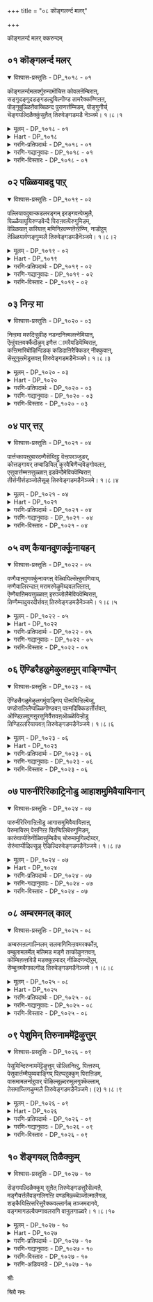 +++
title = "०८ कॊङ्गलर्न्द मलर्"

+++

कॊङ्गलर्न्द मलर् क्करुन्दम्

## ०१ कॊङ्गलर्न्द मलर्

<details open><summary>विश्वास-प्रस्तुतिः - DP_१०१८ - ०१</summary>

कॊङ्गलर्न्दमलर्क्गुरुन्दमॊचित्त कोवलऩॆम्बिराऩ्,  
सङ्गुदङ्गुदडङ्गडल्दुयिल्गॊण्ड तामरैक्कण्णिऩऩ्,  
पॊङ्गुबुळ्ळिऩैवाय्बिळन्द पुराणर्त्तम्मिडम्, पॊङ्गुनीर्च्  
चॆङ्गयल्दिळैक्कुंसुऩैत् तिरुवेङ्गडमडै नॆञ्जमे। १।८।१
</details>

<details><summary>मूलम् - DP_१०१८ - ०१</summary>

कॊङ्गलर्न्दमलर्क्गुरुन्दमॊचित्त कोवलऩॆम्बिराऩ्,  
सङ्गुदङ्गुदडङ्गडल्दुयिल्गॊण्ड तामरैक्कण्णिऩऩ्,  
पॊङ्गुबुळ्ळिऩैवाय्बिळन्द पुराणर्त्तम्मिडम्, पॊङ्गुनीर्च्  
चॆङ्गयल्दिळैक्कुंसुऩैत् तिरुवेङ्गडमडै नॆञ्जमे। १।८।१
</details>

<details><summary>Hart - DP_१०१८</summary>

Our ancient, lotus-eyed god  
who rests on the wide conch-filled ocean,  
who broke the Kurundam trees  
blooming with flowers and dripping with honey  
and who as a cowherd split open the beak of the Asuran  
that came as a bird  
stays in Thiruvenkaṭam  
where beautiful fish frolic in the springs filled with abundant water:  
O heart, let us go there and worship him:
</details>

<details><summary>गरणि-प्रतिपदार्थः - DP_१०१८ - ०१</summary>

कॊङ्गु=परिमळवन्नु, अलर्न्द=\(चॆल्लि\)अरळीद, मलर्=हूगळुळ्ळ, कुरुन्दम्=कुरुन्द मरवन्नु, ऒशित्त=मुरिद, नाश माडिद, कोवलन्=गोपालनादवनु, ऎम्बिरान्=नम्म स्वामियु, शङ्गु=शङ्खगळु, तङ्गु=विशालवाद, कडल्=कडलल्लि, तुयिल् कॊण्ड=निद्रिसिद, तामरै कण्णिनन्=तावरॆहूविनन्तॆ\(ऎसळिनन्तॆ\) विशालवाद कण्णुगळुळ्ळवनु\(पुण्डरीकाक्षनु\), पॊ~घ्गु=कोपगॊण्डु बन्द, पुळ्ळिनै=पक्षियम् वाय्=बायन्नु, पिळन्द=सीळिद, पुराणर् तम्=पुराण पुरुषन, इडम्=क्षेत्रवॆम्बुदु, पॊङ्गुनीर्=\(उक्कि हरियुव\)जलगळुळ्ळ, शॆम्=सुन्दरवाद, कयल्=मीनुगळु, तिळैक्कूम्=वासिसुव, शुनै=सरोवरगळुळ्ळ, तिरुवेङ्गडम्=पवित्रवाद वॆङ्कटाचलवन्नु, अडै=सेरु, नॆञ्जमे=मनस्से.
</details>

<details><summary>गरणि-गद्यानुवादः - DP_१०१८ - ०१</summary>

अरळि परिमळवन्नु बीरुव हूगळुळ्ळ कुरन्द मरवन्नु मुरिदु नाशपडिसिद गोपालनाद नम्म स्वामियु, शङ्खगळु तङ्गिरुव विशालवाद कडलल्लि निद्रिसिद तावरॆ ऎसळिनन्तॆ विशालवाद कण्णुगळुळ्ळवनु, कोपगॊण्डु बन्द पक्षिय बायन्नु सीळिद पुराणपुरुषनु नॆलसिरुव क्षेत्रवॆम्बुदु उक्किहरियुव जलगळन्नुळ्ळ सुन्दरवाद \(कॆम्पु\) मीनुगळु वासिसुव सरोवरगळन्नुळ्ळ पवित्रवाद वॆङ्कटाचलवन्नु होगि सेरु मनस्से.\(१\)
</details>

<details><summary>गरणि-विस्तारः - DP_१०१८ - ०१</summary>

समय बन्दाग अद्भुतवाद, असाध्यवाद, नम्बुवुदक्कू आगदन्थ विस्मयकारकवाद साहसगळन्नु माडि, नोडुववरन्नु मूढरन्नागि माडि, तानु निर्लिप्तनागि एनू अरियदवनन्तॆ इरुववनु भगवन्त. महाप्रळयदल्लि इडिय ब्रह्माण्डवन्नु ऒन्दे कवळवागि नुङ्गि, ऎल्लवन्नू हॊट्टॆयल्लिट्टुकॊळ्ळुवुदु. शान्तवागि, अनन्तन मेलॆ पवडिसि योगनिद्रॆ माडुवुदु, इल्लवेआलदॆलॆय मेलॆ ऎळॆय मगुविन रूपतळॆदु निर्लिप्तनागि निद्रिसुवुदु.

नन्दगोकुलदल्लि गोवळर कुलदल्लि गोपालनागि अवतरिसि, इन्नू अम्बॆगालिक्कुव ऎळॆयवयस्सिनल्ले\(मगुवागिरुवागले\) अरळि परिमळवन्नु बीरुव हूगळिन्द तुम्बि ऎत्तरवागि दृढवागि बॆळॆद मत्तीमरगळन्नु निरायासवागि मुरिदु कॆडवि, एनू अरियदवनन्तॆ तोरिकॊळ्ळुवुदु.

गोवळ बालर जॊतॆयल्लि करुगळ हिन्दॆ काडिगॆ होगुव वयस्सिनल्लि ऒन्दु सल, कंसनिन्द प्रेरितनागि बालकृष्णनन्नु कॊल्ललु बकासुरनु बकपक्षिय रूपतळॆदु काणिसिकॊण्डनु. बकासुरनु अवनन्नु नुङ्गलु बायि तॆरॆदुकॊण्डु नुग्गि बरुवुदन्नु कण्ड कृष्णनु अवन उद्दनाद कॊक्कन्नु हिडिदु, अगलिसि, सीळि, अवनन्नु कॊन्दद्दु.

ई बगॆय हेरळवाद निदर्शनगळन्नु भगवन्तन लीलॆयागि तिळियबहुदु. स्वामियु अनादिपुरुष. यावागलू इरतक्कवनु. ऎल्लक्कू ऒदॆयनु. ऎल्ल आगुहोगुगळिगू कर्तनु. आद्दरिन्दले भगवन्तनन्नु पुराणपुरुष ऎन्नुत्तारॆ.

भगवन्तन सॊबगन्नु वर्णिसिहेळुवुदक्कॆ साध्यविल्ल. अवन कण्णुगळु कमलद दळदन्तॆ माटवागि, विशालवागि, सुन्दरवादवु. अवुगळ आकर्षणॆयन्तु साटियिल्लद्दु. अदक्कॆ स्वामियन्नु “पुण्डरीकाक्ष”ऎन्नुत्तारॆ.

भगवन्तनु नॆलसिरुव क्षेत्रवू अष्टे सुन्दर, अष्टे पवित्र. ऎन्दॆन्दिगू बत्तिहोगदॆ इरुव निरन्तरवाद ऊटॆगळुळ्ळ सरोवरगळु आ क्षेत्रदल्लि हेरळवागिवॆ. आ सरोवरगळल्लि अन्दवाद कॆम्पुमीनुगळु निर्भयवागि ईजुत्ता, नॆगॆयुत्ता इरुत्तवॆ.

आऴ्वाररु हेळुत्तारॆ- मनस्से, भगवन्तन, आ पवित्रक्षेत्रवाद वॆङ्कटाचलवन्नु होगि सेरु.
</details>

## ०२ पळ्ळियावदु पाऱ्

<details open><summary>विश्वास-प्रस्तुतिः - DP_१०१९ - ०२</summary>

पल्लियावदुबाऱ्कडलरङ्गम् इरङ्गवऩ्पेय्मुलै,  
पिळ्ळैयायुयिरुण्डवॆन्दै पिराऩवऩ्पॆरुगुमिडम्,  
वॆळ्ळियाऩ् करियाऩ् मणिनिऱवण्णऩॆऩ्ऱॆण्णि, नाडॊऱुम्  
तॆळ्ळियार्वणङ्गुम्मलै तिरुवेङ्गडमडैनॆञ्जमे। १।८।२
</details>

<details><summary>मूलम् - DP_१०१९ - ०२</summary>

पल्लियावदुबाऱ्कडलरङ्गम् इरङ्गवऩ्पेय्मुलै,  
पिळ्ळैयायुयिरुण्डवॆन्दै पिराऩवऩ्पॆरुगुमिडम्,  
वॆळ्ळियाऩ् करियाऩ् मणिनिऱवण्णऩॆऩ्ऱॆण्णि, नाडॊऱुम्  
तॆळ्ळियार्वणङ्गुम्मलै तिरुवेङ्गडमडैनॆञ्जमे। १।८।२
</details>

<details><summary>Hart - DP_१०१९</summary>

Our lord who rests on the milky ocean in Srirangam,  
who drank the poisonous milk  
from the breasts of the devil Putanā,  
stays in Thiruvenkaṭam  
where his good devotees go and praise him every day saying,  
“He is white in the first eon:  
He is dark in the second eon:  
He is sapphire-colored in the third eon,”  
and worship him on that hill:  
O heart, let us go there and worship him:
</details>

<details><summary>गरणि-प्रतिपदार्थः - DP_१०१९ - ०२</summary>

पळ्ळि आवदु=पवडिसुवुदु \(पवडिसुव स्थळ ऎन्दरॆ\) पाल् कडल् अरङ्गम्=पाल्गडलु ऎम्ब देवालय, इरङ्ग-किरिचाडुवन्तॆ, अवन्=अवनु, पेय् मुलै=राक्षसिय मॊलॆयन्नु, पिळ्ळै आय्=मगुवागिये, उयिर् उण्ड=जीववन्नुण्ड, ऎन्दै=नन्न तन्दॆयाद, पिरान्=स्वामियाद, अवन्=अवनु, पॆरुहुम्=बॆळॆयुव, इडम्=क्षेत्रवॆम्बुदु, वॆळ्ळियान्=बिळियनु, करियन्-करियनु, मणीनिऱवण्णन्=नीलमणिय बण्णदवनु, ऎन्ऱु=ऎन्दु, ऎण्णि=भाविसि, नाळ् तॊऱुम्=सततवागि, तॆळ्ळियार्=तिळिदवरु, वणङ्गुम्=पूजिसुव, नमस्करिसुव, मलै=बॆट्टवाद, तिरुवेङ्गडम्=पवित्रवाद वॆङ्कटाचलवन्नु, अडै=सेरु, नॆञ्जमे=मनस्से.
</details>

<details><summary>गरणि-गद्यानुवादः - DP_१०१९ - ०२</summary>

अवनु पवडिसुवुदु “पाल्गडलु ऎम्ब देवालयदल्लि अवनु मगुवागिये राक्षसिय मॊलॆयन्नुण्डु\(अवळु\) किरिचाडुवन्तॆ अवळ जीववन्नुण्डवनु. नन्न तन्दॆयू स्वामियू आद अवनु बॆळॆयुव क्षेत्रवॆम्बुदु तिळिदवरु बिळियनु, करियनु, नीलमणिय कान्तियवनु” ऎन्दु सततवागि पूजिसि नमस्करिसुव बॆट्टवाद पवित्रवाद वॆङ्कटाचलवन्नु, होगि सेरु, मनस्से.\(२\)
</details>

<details><summary>गरणि-विस्तारः - DP_१०१९ - ०२</summary>

भगवन्तनु अवतरिसुवुदु ऒन्दु कडॆयन्तॆ, बॆळॆयुवुदु मत्तॊन्दु कडॆयन्तॆ, मत्तु पवडिसुवुदु इन्नॊन्दु कडॆयन्तॆ\! ऎन्थ विचित्र\!

भगवन्तनु श्रीकृष्णनागि अवतरिसिद्दु नन्दगोकुलदल्लि. अवनिन्नू हसुगूसागिद्दागले, अवनन्नु कॊल्लबेकॆन्दु विषद हालन्नु तुम्बिकॊण्डु बन्द पूतनि ऎम्ब राक्षसिय विषद मॊलॆयन्नु सविदुउण्ड. अदन्नु तानु अरगिसिकॊण्डद्दल्लदॆ, कुडिद हालिन जॊतॆयल्लि अवळ जीववन्ने हीरि बिट्ट\! ऎन्थ विस्मयकारि\! अवळु यारु, अल्लिगेकॆ बन्दिद्दळॆम्बुदु अवनिगॆ मात्रवे तिळिदित्तु\! ऎन्थ सर्वज्ञ\!

भगवन्तनु मलगुवुदु विशालवागि, अब्बरिसुव अलॆगळिन्द कूडिद पाल्गडलल्लि\! अदे अवन शयन मन्दिर\! ऎन्थ निर्लिप्त\!

भगवन्तनु भूमियमेलॆ तन्न कीर्तियन्नु प्रत्यक्षवागि बॆळगुत्तिरुवुदु तिरुवॆङ्कटाचलदल्लि. ज्ञानिगळु युगयुगगळिन्दलू अवनन्नु पूजिसुत्तिद्दारॆ. कृतयुगदल्लि हळदि मिश्रवाद बिळियबण्णदिन्द बॆळगिदनु. द्वापरयुगदल्लि अवन देहकान्ति इन्द्रनीलमणियदु. कलियुगदल्लि अवनु करियनु\! वॆङ्कटाचलद स्वामियल्लि ज्ञानिगळु बॆळगिनिन्द रात्रियवरॆगॆ, अनुदिनवू, ई नाल्कु बण्णगळन्नु नाल्कु यामगळल्लि नोडि नलियुत्तारॆ\!

आऴ्वाररु हेळुत्तारॆ- मनस्से, वॆङ्कटाचलक्कॆ होगु. स्वामियन्नु दर्शन माडिको. अवन महिमॆयन्नु कॊण्डाडु. सततवागि अवन सेवॆ माडु. अवन कृपॆगॆ पात्रनागु.
</details>

## ०३ निन्ऱ मा

<details open><summary>विश्वास-प्रस्तुतिः - DP_१०२० - ०३</summary>

निऩ्ऱमा मरुदिऱ्ऱुवीऴ नडन्दनिऩ्मलऩ्नेमियाऩ्,  
ऎऩ्ऱुंवाऩवर्क्कैदॊऴुम् इणैत्त ामरैयडियॆम्बिराऩ्,  
कऩ्ऱिमारिबॊऴिन्दिडक् कडिदाऩिरैक्किडर् नीक्कुवाऩ्,  
सॆऩ्ऱुगुऩ्ऱमॆडुत्तवऩ् तिरुवेङ्गडमडैनॆञ्जमे। १।८।३
</details>

<details><summary>मूलम् - DP_१०२० - ०३</summary>

निऩ्ऱमा मरुदिऱ्ऱुवीऴ नडन्दनिऩ्मलऩ्नेमियाऩ्,  
ऎऩ्ऱुंवाऩवर्क्कैदॊऴुम् इणैत्त ामरैयडियॆम्बिराऩ्,  
कऩ्ऱिमारिबॊऴिन्दिडक् कडिदाऩिरैक्किडर् नीक्कुवाऩ्,  
सॆऩ्ऱुगुऩ्ऱमॆडुत्तवऩ् तिरुवेङ्गडमडैनॆञ्जमे। १।८।३
</details>

<details><summary>Hart - DP_१०२०</summary>

Our faultless lord with a discus  
went between the marudam trees and broke them  
as the gods in the sky folded their hands  
and worshiped his lotus feet  
and carried Govardhana mountain as an umbrella,  
to stop the rain when Indra made a storm  
to afflict the cows and the cowherds:  
He stays in the Thiruvenkaṭam hills:  
O heart, let us go there and worship him:
</details>

<details><summary>गरणि-प्रतिपदार्थः - DP_१०२० - ०३</summary>

निन्ऱ=स्थिरवागि\(दृढवागि\) निन्तिरुव, मा=दॊड्ड, मरुदु=मत्तीमरगळन्नु, इट्रु=मुरिदु, वीऴ=बीळुवन्तॆ, नडन्द=नडॆदवनाद, निन् मलन्=निर्मलनू, नेमियान्=चक्रधारियू, ऎन्ऱुम्=यावागलू, वानवर्=देवतॆगळु, अमररु, कैतॊऴुम्=कै मुगियुवन्थ\(सेवॆ माडुवन्थ\), इणै तामरै अडि=ऎरडु पादकमलगळ, ऎम्बिरान्=नम्म स्वामियू

कन्ऱि=कोपगॊण्डु, मारि=मळॆयन्नु, पॊऴिन्दिड=सुरिसिदाग, कडिदु=ऒडनॆये, आ निरैक्कू=आकळ मन्दॆगळिगॆ, इडर्=ऎडरन्नु\(कष्ट सङ्कटगळन्नु\), नीक्कुवान्=नीगिसुवुदक्कागि, शॆन्ऱु=होगि, कुन्ऱुम्=बॆट्टवन्नु, ऎडुत्तवन्=ऎत्तिहिडिदवनू\(नॆलसिरुव\), तिरुवेङ्गडम्=पवित्रवाद वॆङ्कटाचलवन्नु, अडै=सेरु, नॆञ्जमे=मनस्से.
</details>

<details><summary>गरणि-गद्यानुवादः - DP_१०२० - ०३</summary>

दृढवागि निन्तिरुव दॊड्ड मत्तीमरगळु मुरिदु बीळुवन्तॆ नडॆद निर्मलनू, चक्रधारियू ऎल्ल कालदल्लू देवतॆगळू अमररू सेवॆ माडुवन्थ ऎरडु पादपद्मगळुळ्ळ नम्म स्वामियू, कोपगॊण्डु मळॆयन्नु सुरिसिदाग ऒदनॆये होगि आकळ मन्दॆगळिगॆ कष्टसङ्कटगळन्नु नीगिसुवुदक्कागि बॆट्टवन्नॆत्ति हिडिदवनू नॆलसिरुव तिरुवॆङ्कटाचलवन्नु होगि सेरु मनस्से.\(३\)
</details>

<details><summary>गरणि-विस्तारः - DP_१०२० - ०३</summary>

ई पाशुरदल्लि कृष्णावतारद ऎरडु विद्यमानगळन्नु नॆनपिगॆ तरलागुत्तिदॆ. मॊदलनॆयदु “यमळार्जुन भञ्जन”, तायॊ यशोदॆगॆ अम्बॆगालिक्कुव कृष्णन चेष्टॆगळन्नु तडॆयलागलिल्ल. ऒन्दु सल, अवनन्नु ऒन्दु ऒरळुकल्लिगॆ कट्टि हाकि, तन्न कॆलसक्कॆन्दु मनॆयॊळक्कॆ होदळु. कृष्णनु आ ऒरळन्नु ऎळॆदुकॊण्डु होगि, ऎत्तरवागि दृढवागि बॆळॆदु निन्तिद्द ऎरडु मत्तीमरगळ नडुवॆ तानु नुग्गिद. तन्न हिन्दॆ बरुत्तिद्द ऒरळन्नू तन्न कडॆगॆ ऎळॆदुकॊळ्ळुवुदक्कागि यत्निसिद. आ दॊड्ड मरगळु मुरिदु बिद्दवु. दॊड्ड सद्दायितु. गोकुलक्कॆ गोकुलवे बन्दुनोडितु. जन मातनाडिदरु-” मगुविगॆ अष्टु सामर्थ्यवुण्टे? आ मरगळु अवन मेलॆये बिद्दिद्दरॆ एनुगति? अवनन्नु नोडि- हेगॆ नगुनगुत्ता निर्लिप्तनागि आडिकॊळ्ळुत्तिद्दानॆ?”-हीगॆल्ला आडिकॊण्डरु.

कृष्णावतारद ऎरडनॆय प्रसङ्ग “गोवर्धनोद्धरण”. इन्द्रनिगॆ वर्षवर्षवू गोवळरु माडुत्तिद्द पूजॆयन्नु निल्लिसि, आ पूजॆयन्नु गोवर्धन गिरिगे सल्लिसबेकॆन्दु कृष्ण सलहॆ माडिद. अवन मातिनन्तॆयेगोवळरु गिरियन्नु पूजिसिदरु. इन्द्रनिगॆ कडुकोप बन्तु. इडिय गोकुलवन्ने नाशमाडिबिडुवुदागि भारिमळॆयन्नु इन्द्रनु सुरिसिदनु. आग, बालकृष्णनु गोवर्धन गिरियने ऎत्तिहिडिदु अदरडियल्लि गोवळरन्नू गोवुगळन्नू कापाडिदनु.

आऴ्वाररु भगवन्तनन्नु “निर्मल”ऎन्दू, “चक्रधारि” ऎन्दू करॆदिद्दारॆ. यवौदक्कू अण्टदॆ परिशुद्धनागिरुववनु स्वामि. दुष्टनिग्रहक्कॆ अवनु सदासिद्ध. अदक्कागिये कैयल्लि चक्रायुध.

आऴ्वाररु हेळुत्तारॆ-”मनस्से, स्वामियु ईग तिरुवॆङ्कटगिरियल्लि नॆलसिद्दानॆ. आश्रितरक्षणॆगागि अवन ऎरडु पादपद्मगळिवॆ. अल्लिगॆ होगु. अवन पादसेवॆ माडु. अवन कृपॆगॆ पात्रनागु”.
</details>

## ०४ पार् त्तऱ्

<details open><summary>विश्वास-प्रस्तुतिः - DP_१०२१ - ०४</summary>

पार्त्तऱ्कायऩ्ऱुबारदम्गैसॆय्दिट्टु वॆऩ्ऱपरञ्जुडर्,  
कोत्तङ्गायर् तम्बाडियिल् कुरवैबिणैन्दवॆङ्गोवलऩ्,  
एत्तुवार्त्तम्मऩत्तुळ्ळाऩ् इडवॆन्दैमेवियवॆम्बिराऩ्  
तीर्त्तनीर्त्तडञ्जोलैसूऴ् तिरुवेङ्गडमडैनॆञ्जमे। १।८।४
</details>

<details><summary>मूलम् - DP_१०२१ - ०४</summary>

पार्त्तऱ्कायऩ्ऱुबारदम्गैसॆय्दिट्टु वॆऩ्ऱपरञ्जुडर्,  
कोत्तङ्गायर् तम्बाडियिल् कुरवैबिणैन्दवॆङ्गोवलऩ्,  
एत्तुवार्त्तम्मऩत्तुळ्ळाऩ् इडवॆन्दैमेवियवॆम्बिराऩ्  
तीर्त्तनीर्त्तडञ्जोलैसूऴ् तिरुवेङ्गडमडैनॆञ्जमे। १।८।४
</details>

<details><summary>Hart - DP_१०२१</summary>

The lord of Thiruviḍavendai,  
the highest light, who drove the chariot for Arjuna,  
fighting in the Bharatha war and conquering the Kauravas,  
and who danced the Kuravai dance with the cowherds  
holding hands with them  
stays in Thiruvenkaṭam  
surrounded with sacred water and thick groves  
and in the hearts of his devotees:  
O heart, let us go there and worship him:
</details>

<details><summary>गरणि-प्रतिपदार्थः - DP_१०२१ - ०४</summary>

पार् त्तऱ् कु=पार्थनिगॆ सहायकनागि, अन्ऱु=आ कालदल्लि, पारदम्=भारतयुद्धवन्नु, कैशॆय्दु इट्टु=हूडिसिट्टू, वॆन्ऱ=जयिसुव, परम् शुडर्=परञ्ज्यीतिस्वरूपनू, कोत्तु=जॊतॆजॊतॆयागि\(पोणिसिदन्तॆ ऒट्टुगूडि\), अङ्गु=अल्लि, आयर् तम्=गोवळर, पाडियिल् =गोकुलदल्लि\(हट्टियल्लि\)कुरवै इणैन्द=नाट्यवाडिद\(रासक्रीडॆ नडसिद\), ऎम् कोवलन्=नम्म गोपालनू, एत्तुवार् तम्=स्तुतिसुववर, मनत्तु उळ्ळान्=मनदल्लिरुववनू, इडवॆन्दै मेविय=इडवॆन्दै ऎम्ब क्षेत्रदल्लि नॆलसिरुववनू आद. ऎम् पिरान्=नम्म स्वामियु, तीर् त्तम् नीर्=पुण्यतीर्थगळन्नुळ्ळ, तड=विशालवाद, शोलै=तोपुगळिन्द, शूऴ्=सुत्तुवरिदिरुव, तिरुवेङ्गडम्=पवित्रवाद वॆङ्कटाचलवन्नु, अडै=सेरु, नॆञ्जमे=मनस्से.
</details>

<details><summary>गरणि-गद्यानुवादः - DP_१०२१ - ०४</summary>

आ कालदल्लि पार्थनिगॆ सहायकनागि निन्तु भारतयुद्धवन्नु तॊडगिसि जयिसिद परञ्ज्योतिस्वरूपनू, गोवळर हट्टियल्लि जॊतॆजॊतॆयागि पोणिसिदन्तॆ ऒट्टुगूडि नृत्यवन्नाडिद \(रासक्रीडॆयाडिद\)नम्म गोपालनू, ध्यानिसुववर मनदल्लिरुववनू, इडवॆन्दै ऎम्ब क्षेत्रदल्लि नॆलसिरुववनू, नम्म स्वामियू इरुव पुण्यतीर्थगळिन्दलू, तोपुगळिन्दलू सुत्तुवरिदिरुव तिरुवॆङ्कटगिरियन्नु होगि सेरु, मनस्से.\(४\)
</details>

<details><summary>गरणि-विस्तारः - DP_१०२१ - ०४</summary>

कृष्णावतारद इन्नॆरडु प्रसङ्गगळन्नु ई पाशुरदल्लि तिळिसलागुत्तदॆ. मॊदलनॆयदु तन्न अवतारक्कॆ कारणवादद्दु. अन्याय नडॆयुत्तिरुव कडॆ धर्मग्लानियागिरुव कडॆ, भूभार हॆच्चागिरुवाग अवुगळन्नॆल्ला सवरिसि मत्तॆ धर्मवन्नु नॆलॆगॊळिसुवुदक्कोस्कर कृष्णावतारवू सह नडॆदद्दू. अधर्मिगळू अन्यायिगळू आद कौरवर वंशवन्नु निर्मूलगॊळिसुवुदक्कागि महाभारत युद्धवन्नु तॊडगिसिद्दु. पार्थनिगॆ सहायकनागि बॆम्बलिगनागि निन्तु, अवनिगॆ सारथियागि गीतॆयन्नुपदेशिसि, हुरिदुम्बिसि अवनिन्द कर्तव्य पालनॆयन्नु माडिसि, पाण्डवरिगॆ विजयवन्नु तन्दुकॊट्ट हिरिमॆय प्रसङ्ग.

नन्दगोकुलद गोवळरु ऎन्दॆन्दिगू मरॆयन्दन्थ रासक्रीडॆयन्नु नडसिद्दु श्रीकॄष्णन इन्नॊन्दु हिरिमॆ. आ रासक्रीडॆयल्लि ऒब्बॊब्ब गोपिगू

ऒब्बॊब्ब कृष्णनागि-ऎन्दरॆ, ऒब्बने भगवन्तनु अनेक रूपगळन्नु तळॆदु ऒब्बॊब्बळ मग्गुलल्लू इद्दु अवळन्नु तृपिपडिसि. सन्तोषपडिसिदनु.

आऴ्वाररु हेळुत्तारॆ- मनस्से, आ स्वामियु परञ्ज्योतिस्वरूपनागि नॆनॆदवर मनदल्ले इरुववनादरू सह, ईग पुण्यतीर्थगळिम्दलू सॊबगिन तोपुगळिन्दलू कूडिरुव प्रकृतिरम्यवाद तिरुवॆङ्कटगिरियल्लि नॆलसिद्दानॆ. अल्लिगॆ होगु, अवन सेवॆ माडु, अवन कृपॆगॆ पात्रनागु.
</details>

## ०५ वण् कैयानवुणर्क्कूनायहन्

<details open><summary>विश्वास-प्रस्तुतिः - DP_१०२२ - ०५</summary>

वण्गैयाऩवुणर्क्कुनायगऩ् वेळ्वियिल्सॆऩ्ऱुमाणियाय्,  
मण्गैयालिरन्दाऩ् मरामरमेऴुमॆय्दवलत्तिऩाऩ्,  
ऎण्गैयाऩिमयत्तुळ्ळाऩ् इरुञ्जोलैमेवियवॆम्बिराऩ्,  
तिण्गैम्मादुयरदीर्त्तवऩ् तिरुवेङ्गडमडैनॆञ्जमे। १।८।५
</details>

<details><summary>मूलम् - DP_१०२२ - ०५</summary>

वण्गैयाऩवुणर्क्कुनायगऩ् वेळ्वियिल्सॆऩ्ऱुमाणियाय्,  
मण्गैयालिरन्दाऩ् मरामरमेऴुमॆय्दवलत्तिऩाऩ्,  
ऎण्गैयाऩिमयत्तुळ्ळाऩ् इरुञ्जोलैमेवियवॆम्बिराऩ्,  
तिण्गैम्मादुयरदीर्त्तवऩ् तिरुवेङ्गडमडैनॆञ्जमे। १।८।५
</details>

<details><summary>Hart - DP_१०२२</summary>

The eight-armed god of the Himalayas  
took the form of a bachelor,  
went to the sacrifice of generous Mahabali,  
the king of the Asurans, begged for three feet of land  
and measured the earth and the sky with two steps:  
He shot one arrow and destroyed seven marā trees,  
and he saved the long-trunked elephant Gajendra from the crocodile:  
He stays in the Thiruvenkaṭam hills:  
O heart, let us go there and worship him:
</details>

<details><summary>गरणि-प्रतिपदार्थः - DP_१०२२ - ०५</summary>

वण् कैयान्=कॊडुगैयवनाद, अवुणर् क्कु=राक्षसरिगॆ, नायहन्=ऒडॆयनू, आदवन, वेळ्वियिल् –यज्ञशालॆयल्लि, शॆन्ऱु=होगि, माणी आय्=वटूवागि, मण्=नॆलवन्नु, कैयाल्=कैयिन्द, इरन्दान्=बेडिदवनू, मरामरम् एऴुम्=एळु ताळॆयमरगळन्नू, ऎय्द=रन्ध्रवागिसिद, वलत्तिनान्=समर्थनू, ऎण् कैयान्=ऎण्टुकैगळवनू इमयत्तु उळ्ळान्=हिमालयदल्लि इरुववनू, इरुञ्जोलै मेविय=तिरुमालिरुञ्जोलैयल्लि नॆलसिरुववनू, ऎम् पिरान्=नम्म स्वामियू, तिण् कै=दृढवाद\(बलिष्ठवाद\) कैयुळ्ळ, मा=आनॆय, तुयर्=सङ्कटवन्नु, तीर् त्तवन्=तीरिसिदवनू\(नॆलसिरुव\) तिरुवेङ्गडम्=पवित्रवाद वॆङ्कटाचलवन्नु, अडै=सेरु, नॆञ्जमे=मनस्से.
</details>

<details><summary>गरणि-गद्यानुवादः - DP_१०२२ - ०५</summary>

कॊडूगैयवनू राक्षसर ऒडॆयनू आदवन यज्ञशालॆयल्लि होगि वटूवागि नॆलवन्नु कैयिन्द बेडिदवनू, एळुताळॆय मरगळन्नु रन्ध्रवागिसिद समर्थनू, ऎण्टु कैगळवनू, हिमालयदल्लिरुववनू, तिरुमालिरुञ्जोलैयल्लि नॆलसिरुववनू, नम्म स्वामियू, दृढवाद कैयुळ्ळ आनॆय सङ्कटवन्नु तीरिसिदवनू नॆलसिरुव तिरुवॆङ्कटगिरियन्नु होगि सेरु, मनस्से.\(५\)
</details>

<details><summary>गरणि-विस्तारः - DP_१०२२ - ०५</summary>

एनु केळिदरू इल्लवॆन्नदष्टु कॊडुगैयवनागि राक्षसर राजनादवनु बलिचक्रवर्ति. अवन यज्ञशालॆयन्नु वामनवटूवागि प्रवेशिसिद्दु भगवन्तने. तन्न हॆज्जॆयल्लि मूरुहॆज्जॆ नॆलवन्नु दानवागि बेडिद्दु महा उदारियाद बलिचक्रवर्तियन्नु अनुग्रहिसुवुदक्कागिये.

एळु ताळॆय मरगळन्नू ऒन्दे ऒन्दु बाणदिन्द रन्ध्रवागिसिद समर्थनु श्रीरामनु. तन्न नॆच्चिन गॆळॆयनू राज्यभ्रष्टनू आद सुग्रीवनिगॆ अवनिगॆ अन्यायवॆसगिद्द अवन अण्णनाद वालियन्नु निग्रहिसलु तन्न सामर्थ्यवॆष्टिदॆ ऎन्दु निदर्शनवॊन्दन्नु तोरिसुवुदक्कागि नडसिद ऒन्दु प्रसङ्ग इदु.

ऎण्टुतोळुगळ मूर्तियागि, हिमालयदल्लि “तिरुपिरदि”ऎम्ब क्षेत्रदल्लि भगवन्तनु नॆलसि पूजॆगॊळ्ळुत्तानॆ.

दक्षिणभारतदल्लि तिरुमालिरुञ्जोलै ऎम्बुदु ऒन्दु पवित्रवाद यात्रास्थळ. बॆट्टद मेलुगडॆ परमात्मनु दिव्यसुन्दर मूर्तियागि,”सुन्दर” ऎम्ब हॆसरिनिन्दले नॆलसिरुव अर्चाविग्रह.

मॊसळॆय बायिगॆ आनॆयॊन्दु सिक्किकॊण्डु, बिडिसिकॊळ्ळुव सामर्थ्यवन्नु कळॆदुकॊण्डु, कडॆगॆ दृढमनस्सिनिन्द सॊण्डिलन्नु मेलक्कॆत्तिहिडिदु “भगवन्त कापाडु”ऎन्दु बेडिद कूडले भगवन्तनु अदर बळिगॆ धाविसि बन्दु, अदर सङ्कटवन्नु नीगिसिदनु. इदु गजेन्द्रमोक्षद कतॆ.

आऴ्वाररु हेळुत्तारॆ- मनस्से, आ भगवन्तने ईग तिरुवॆङ्कटगिरियल्लि नॆलसिद्दानॆ. नीनु अल्लिगॆ होगु भगवन्तन सेवॆ माडु मत्तु अवन कृपॆगॆ पात्रनागु.
</details>

## ०६ ऎण्डिरैहळुमेऴुलहमुम् वाङ्गिप्पॊन्

<details open><summary>विश्वास-प्रस्तुतिः - DP_१०२३ - ०६</summary>

ऎण्डिसैगळुमेऴुलगमुंवाङ्गिप् पॊऩ्वयिऱ्ऱिल्बॆय्दु,  
पण्डोरालिलैप्पळ्ळिगॊण्डवऩ् पाऩ्मदिक्किडर्त्तीर्त्तवऩ्,  
ऒण्डिऱलवुणऩुरत्तुगिर्वैत्तवऩ्ऒळ्ळॆयिऱ्ऱॊडु  
तिण्डिऱलरियायवऩ् तिरुवेङ्गडमडैनॆञ्जमे। १।८।६
</details>

<details><summary>मूलम् - DP_१०२३ - ०६</summary>

ऎण्डिसैगळुमेऴुलगमुंवाङ्गिप् पॊऩ्वयिऱ्ऱिल्बॆय्दु,  
पण्डोरालिलैप्पळ्ळिगॊण्डवऩ् पाऩ्मदिक्किडर्त्तीर्त्तवऩ्,  
ऒण्डिऱलवुणऩुरत्तुगिर्वैत्तवऩ्ऒळ्ळॆयिऱ्ऱॊडु  
तिण्डिऱलरियायवऩ् तिरुवेङ्गडमडैनॆञ्जमे। १।८।६
</details>

<details><summary>Hart - DP_१०२३</summary>

The lord who swallowed all the eight directions  
and the seven worlds at the end of the eon,  
kept them in his golden stomach and rested on a banyan leaf,  
removed the curse of the milky white moon,  
took the form of a strong man-lion with shining teeth  
and split open the chest of the heroic Asuran Hiraṇyan  
stays in the Thiruvenkaṭam hills:  
O heart, let us go there and worship him:
</details>

<details><summary>गरणि-प्रतिपदार्थः - DP_१०२३ - ०६</summary>

ऎण् तिशैहळुम्=ऎण्टु दिक्कुगळन्नू, एऴु उलहुम्=एळु लोकगळन्नू, वा~घ्गि=ऎत्ति, पॊन् वयट्रिल्=सुन्दरवाद हॊट्टॆयल्लि, पॆय्दु-सुरिदुकॊण्डु, पण्डु=हिन्दॆ ऒन्दु सल, ओर्=अद्वितीयवाद ऒन्दु, आल् इलै=आलद ऎलॆय मेलॆ, पळ्ळिकॊण्डवनू=पवडिसिदवनू , पाल् मदिक्कू=हालिनन्तिरुव चन्द्रन, इडर्=हॊळॆयुव, ऎयिट्रोडु=कोरॆहल्लुगळिन्द कूडि, तिण् तिऱल्=महाशक्तियिन्द कूडिद, अरि आय्=नरहरियागि इरुव, अवन्=तोरुत्तिरुव\(अवतरिसिरुव\) अवनु, ऒण् तिऱल्=बहळ समर्थनाद, अवुणन्=हिरण्यकशिपुविन, उरत्तु=ऎदॆयल्लि, उहिर्=उगुरुगळन्नु, वैत्तवन्=इळिसिदवनू, नॆलसिरुव, तिरुवेङ्गडम्=पवित्रवाद वॆङ्कटाचलवन्नु, अडै=सेरु, नॆञ्जमे=मनस्से.
</details>

<details><summary>गरणि-गद्यानुवादः - DP_१०२३ - ०६</summary>

हिन्दॆ ऒन्दु सल, ऎण्टु दिक्कुगळन्नू, एळु लोकगळन्नू ऎत्ति तन्न दिव्यवाद हॊट्टॆयल्लि सुरिदुकॊण्डु अद्वितीयवाद ऒन्दु आलदॆलॆय मेलॆ पवडिसिदवनू हालिनन्तिरुव चन्द्रनिगॆ बन्द सङ्कटवन्नु तीरिसिदवनू हॊळॆयुव कोरॆहल्लुगळ महासमर्थनाद नरहरियागि अवतरिसि बहळ शक्तिवन्तनाद हिरण्यकशिपुविन ऎदॆयल्लि उगुरुगळन्नु इळिसिदवनू नॆलसिरुव तिरुवॆङ्कटगिरिगॆ होगि सेरु, मनस्से.\(६\)
</details>

<details><summary>गरणि-विस्तारः - DP_१०२३ - ०६</summary>

भगवन्तनु महाप्रळयदल्लि हिन्दॆ नडसिद अद्भुतकार्यवन्नू, निर्लिप्तनागि अनन्तर आलदॆलॆय मेलॆ महासागरदल्लि मगुविन रूपदल्लि पवडिसिद्दन्नू हेळलागिदॆ. चन्द्रनिगॆ राहुकेतुगळिन्द बरुव सङ्कटदिन्द बिडिसिदवनु स्वामिये. नरसिंहनागि महाशक्तिवन्तनाद हिरण्यकशिपुविन ऎदॆयन्नु सीळिदवनू स्वामिये. अवने ईग तिरुवॆङ्कटगिरियल्लि नॆलसिद्दानॆ. अवन दर्शनवन्नु पडॆ. अवन सेवॆ माडि मत्तु अवन कृपॆगॆ पात्रनागु-ऎन्नुत्तारॆ आऴ्वाररु.
</details>

## ०७ पारुनीरॆरिकाट्रिनोडु आहाशमुमिवैयायिनान्

<details open><summary>विश्वास-प्रस्तुतिः - DP_१०२४ - ०७</summary>

पारुनीरॆरिगाऱ्ऱिऩॊडु आगासमुमिवैयायिऩाऩ्,  
पेरुमायिरम् पेसनिऩ्ऱ पिऱप्पिलिबॆरुगुमिडम्,  
कारुंवार्प्पऩिनीळ्विसुम्बिडैच् चोरुमामुगिल्दोय्दर,  
सेरुंवार्प्पॊऴिल्सूऴ् ऎऴिल्दिरुवेङ्गडमडैनॆञ्जमे। १।८।७
</details>

<details><summary>मूलम् - DP_१०२४ - ०७</summary>

पारुनीरॆरिगाऱ्ऱिऩॊडु आगासमुमिवैयायिऩाऩ्,  
पेरुमायिरम् पेसनिऩ्ऱ पिऱप्पिलिबॆरुगुमिडम्,  
कारुंवार्प्पऩिनीळ्विसुम्बिडैच् चोरुमामुगिल्दोय्दर,  
सेरुंवार्प्पॊऴिल्सूऴ् ऎऴिल्दिरुवेङ्गडमडैनॆञ्जमे। १।८।७
</details>

<details><summary>Hart - DP_१०२४</summary>

The thousand-named god who has no birth  
and is the earth, water, fire, wind and sky  
stays in the beautiful Thiruvenkaṭam hills  
surrounded with groves where the rain pours  
and cold drops fall from the dark clouds floating in the sky:  
O heart, let us go there and worship him:
</details>

<details><summary>गरणि-प्रतिपदार्थः - DP_१०२४ - ०७</summary>

पार्=नॆल, नीर्=नीरु, ऎरि=बॆङ्कि, काट्रिनोडु=गाळियॊडनॆ, आहाशमुम्=आकाशवू, इवै=इवुगळॆल्लवू, आयिनान्=आगिरुववनू, पे आयिरम्=साविर हॆसरु\(नाम\)गळन्नु, पेशि निन्ऱ=हेळिसिकॊळ्ळुववनू, पिऱप्पु इलि=हुट्टुविकॆये इल्लदवनू, पॆरुहु इडम्=बॆळॆयुव स्थळवॆम्बुदु, कारुम्=मळॆयू, वार्=सुरियुव, पनि=हनिगळू, हिमवू, शोरुम्=कॆळक्कॆ बीळुव, मा मुहिल्=दॊड्ड मुगिलुगळु, तोय् तर=नॆनॆसुव हागॆ, शेरुम्=कूडिकॊळ्ळुव, वार्=ऎल्लॆल्लू तुम्बिरुव, पॊऴिल्=तोपुगळिन्द, शूऴ्=सुत्तुवरिदिरुव, ऎऴिल्=मनोहरवाद, तिरुवेङ्गडम्=पवित्रवाद वॆङ्कटाचलवन्नु, अडै=सेरु, नॆञ्जमे=मनस्से.
</details>

<details><summary>गरणि-गद्यानुवादः - DP_१०२४ - ०७</summary>

नॆल नीरु बॆङ्कि गाळि बानु ऎम्बिवुगळॆल्लवू आगिरुववनू, साविर नामगळन्नु हेळिसिकॊळ्ळुववनू, हुट्टुविकॆये इल्लदवनू, बॆळॆयुव स्थळवॆम्बुदु मळॆयू सुरियुव हिमवू कॆळक्कॆ इळियुव महामुगिलुगळू नॆनॆसुव हागॆ कूडिकॊळ्ळुव ऎल्लॆल्लियू तुम्बिरुव तोपुगळिन्द सुत्तुवरिदिरुव मनोहरवाद तिरुवॆङ्कटगिरियन्नु होगि सेरु, मनस्से.\(७\)
</details>

<details><summary>गरणि-विस्तारः - DP_१०२४ - ०७</summary>

नॆलनीरु,बॆङ्कि,गाळि,बानु- इवु पञ्चभूतगळु. अवुगळॆल्लवू अवुगळल्लि ऒन्दॊन्दू भगवन्तने. अवनिगॆ साविर नामगळु. अवुगळिन्द अवनु हॊगळिसिकॊळ्ळुववनु. भगवन्तनिगॆ हुट्टु ऎम्बुदिल्ल. अवनन्नु “अज” ऎन्नुत्तारॆ.

तिरुवॆङ्कटगिरियु बहळ मनोहरवाद क्षेत्र. अल्लि दॊड्ड दॊड्ड

कार्मुगिलुगळु तम्मल्लि तुम्बिरुव नीरन्नॆल्ल सुरिसिबिडुवुवु. मळॆ बहळ रभसदिन्द बीळुवुदु. हिमद हनिगळू हागॆये सुरियुवुवु, बॆट्टदल्लि ऎल्लॆल्लियू सुन्दरवाद तोपुगळु बॆळॆयुत्तिरुवुवु. इन्थ सुन्दरवाद प्रकृतिरम्यवाद क्षेत्रदल्लि भगवन्तनु नॆलसिद्दानॆ.

आऴ्वाररु हेळुत्तारॆ : :मनस्से,तिरुवॆङ्कटगिरिगॆ होगु, अवन सेवॆ माडु मत्तु अवन कृपॆगॆ पात्रनागु.
</details>

## ०८ अम्बरमनल् काल्

<details open><summary>विश्वास-प्रस्तुतिः - DP_१०२५ - ०८</summary>

अम्बरमऩल्गाल्निलम् सलमागिनिऩ्ऱवमरर्क्कोऩ्,  
वम्बुलामलर्मेल् मलिमड मङ्गै तऩ्कॊऴुनऩवऩ्,  
कॊम्बिऩऩ्ऩविडै मडक्कुऱमादर् नीळिदणन्दॊऱुम्,  
सॆम्बुऩमवैगावल्गॊळ् तिरुवेङ्गडमडैनॆञ्जमे। १।८।८
</details>

<details><summary>मूलम् - DP_१०२५ - ०८</summary>

अम्बरमऩल्गाल्निलम् सलमागिनिऩ्ऱवमरर्क्कोऩ्,  
वम्बुलामलर्मेल् मलिमड मङ्गै तऩ्कॊऴुनऩवऩ्,  
कॊम्बिऩऩ्ऩविडै मडक्कुऱमादर् नीळिदणन्दॊऱुम्,  
सॆम्बुऩमवैगावल्गॊळ् तिरुवेङ्गडमडैनॆञ्जमे। १।८।८
</details>

<details><summary>Hart - DP_१०२५</summary>

The king of the gods  
who is sky, fire, wind, earth and water  
and the beloved of beautiful Lakshmi  
seated on a fragrant lotus swarming with bees  
stays in Thiruvenkaṭam  
where lovely gypsy women with vine-like waists  
stand on high platforms to guard flourishing millet fields:  
O heart, let us go there and worship him:
</details>

<details><summary>गरणि-प्रतिपदार्थः - DP_१०२५ - ०८</summary>

अम्बर्म्=आकाश, अनल्=बॆङ्कि, काल्=गाळि, निलम्=नॆल, शलम्=नीरु, आहि=आगि, निन्ऱ-इरुव, अमरर् कोन्=देवतॆगळ ऒडॆयनू, वम्बु=परिमळवन्नु, उला=हरडुव, मलर्=हूविन, मेल्=मेलॆ, मलि=तङ्गिरुव, मड मङ्गैतन्=सुन्दर स्त्रीय, कॊऴुनन्=नायकनाद, अवन्=अवनू, कॊम्बिन् अन्न=बॆत्तद हागॆ, इडै=नडुवुळ्ळ, मडम्=सुन्दरियराद, कुऱमादर्=कुरव स्त्रीयरु, नीळ्=ऎत्तरवाद, इदणम्-\(कावलिन\) अट्टणॆयन्तॆ, तॊऱुम्=तोरुव, शॆम्=कॆम्पगॆ, पुनम् अवै=गद्दॆगळ, कावल् कॊळ्=कावलु इरुव, तिरुवेङ्गडम्=पवित्रवाद वॆङ्कटाचलवन्नु, अडै=सेरु, नॆञ्जमे=मनस्से.
</details>

<details><summary>गरणि-गद्यानुवादः - DP_१०२५ - ०८</summary>

आकाश,वायु,अग्नि,नॆल,नीरु- आगिरुव देवतॆगळ ऒडॆयनू, परिमळवन्नु हरडुव हूविन मेलॆ तङ्गिरुव सुन्दरस्त्रीय नायकनादवनू बॆत्तद हागॆ नडुवुळ्ळ सुन्दरियराद कुरव हॆङ्गसरु इरुव ऎत्तरवाद \(कावलिन\) अट्टणॆयन्तॆ तोरुव कॆम्पगॆ इरुव गद्दॆगळ कावलिरुव तिरुवॆङ्कटगिरियन्नु सेरु मनस्से.\(८\)
</details>

<details><summary>गरणि-विस्तारः - DP_१०२५ - ०८</summary>

सृष्टियॆल्ल पञ्चभूतगळिन्दादद्दु. देवतॆगळु इदक्कॆ हॊरतल्ल. आ देवतॆगळिगॆ ऒडॆयनु भगवन्त. परिमळ तुम्बिद हूविन मेलॆ तङ्गिरुव सुन्दरस्त्री ऎन्दरॆ श्रीदेवि. आकॆगॆ नायकनु श्रियःपति-भगवन्त.

बॆत्तद हागॆ सण्ण नडुवुळ्ळ कुरव हॆङ्गस्दरु सुन्दरियरे. अवरु गद्दॆगळ कावलिगागि ऎत्तरवाद अट्टणॆगळ मेलॆ कुळितुकॊळ्ळुत्तारॆ. आ अट्टणॆगळन्तॆ कॆम्पगॆ गद्दॆगळु इरुव ऎत्तरवाद क्षेत्र तिरुवॆङ्कटगिरि. भगवन्तनु अल्लि नॆलसिद्दानॆ.

आऴ्वाररु हेळुत्तारॆ : :मनस्से,तिरुवॆङ्कटगिरिगॆ होगु, अवन सेवॆ माडु मत्तु अवन कृपॆगॆ पात्रनागु.
</details>

## ०९ पेशुमिन् तिरुनाममॆट्टॆऴुत्तुम्

<details open><summary>विश्वास-प्रस्तुतिः - DP_१०२६ - ०९</summary>

पेसुमिन्दिरुनाममॆट्टॆऴुत्तुम् सॊल्लिनिऩ्ऱु, पिऩ्ऩरुम्,  
पेसुवार्त्तम्मैयुय्यवाङ्गिप् पिऱप्पऱुक्कुम् पिराऩिडम्,  
वासमामलर्नाऱुवार् पॊऴिल्सूऴ्दरुमुलगुक्कॆल्लाम्,  
तेसमाय्त्तिगऴुम्मलै तिरुवेङ्गडमडैनॆञ्जमे। (२) १।८।९
</details>

<details><summary>मूलम् - DP_१०२६ - ०९</summary>

पेसुमिन्दिरुनाममॆट्टॆऴुत्तुम् सॊल्लिनिऩ्ऱु, पिऩ्ऩरुम्,  
पेसुवार्त्तम्मैयुय्यवाङ्गिप् पिऱप्पऱुक्कुम् पिराऩिडम्,  
वासमामलर्नाऱुवार् पॊऴिल्सूऴ्दरुमुलगुक्कॆल्लाम्,  
तेसमाय्त्तिगऴुम्मलै तिरुवेङ्गडमडैनॆञ्जमे। (२) १।८।९
</details>

<details><summary>Hart - DP_१०२६</summary>

Our highest lord who will remove their future births  
for his devotees if they recite his divine name  
with the mantra of eight syllables again and again  
stays in Thiruvenkaṭam,  
the hill that gives prosperity to all the worlds  
and is surrounded with lovely fragrant flowers:  
O heart, let us go there and worship him:
</details>

<details><summary>गरणि-प्रतिपदार्थः - DP_१०२६ - ०९</summary>

पेशुम्=नुडीयबेकाद, इन्=इनिदाद, तिरु=पवित्रवाद, नामम्=नामद, ऎट्टु ऎऴुत्तुम्=ऎण्टु अक्षरगळन्नू, शॊल्लिनिन्ऱु=हेळुत्तले इरुव, पिन्नरुम्=हिम्बालकरागि, पेशुवार् तम्मै= हेळुत्तिरुववरन्नू सह, उय्य=अभ्युदय हॊन्दुवन्तॆ, वाङ्गि=उद्धरिसि, \(स्वीकरिसि\), पिऱप्पु=पुनर्जन्मवन्नु, अऱुक्कूम्=कडिदुहाकुव, पिरान्=स्वामिय, इडम्=क्षेत्रवॆम्बुदु, वाशम्=परिमळवुळ्ळ, मा मलर्=श्रेष्ठवाद हूगळु, नाऱुम्=सुगन्धवन्नु सूसुवन्थ, वार् पॊऴिल्=समृद्धवाद तोपुगळिन्द, शूऴ् तरुम्=सुत्तुवरिदिरुव, उलहुक्कू ऎल्लाम्=ऎल्ला लोकगळिगू, तेशम् आय्=तेजस्सिन क्षेत्रवागि, तिहऴुम्=बॆळगुव, मलै=बॆट्टवाद, तिरुवेङ्गडम्=पवित्रवाद वॆङ्कटाचलवन्नु, अडै=सेरु, नॆञ्जमे=मनस्से.
</details>

<details><summary>गरणि-गद्यानुवादः - DP_१०२६ - ०९</summary>

नुडियबेकाद मधुरवाद पवित्रनामद ऎण्टु अक्षरगळन्नू नुडियुत्तले इरुव हिम्बालकरागि हेळुत्तिरुववरन्नू सह अभ्युदय हॊन्दुवन्तॆ स्वीकरिसि\(उद्धरिसि\), पुनर्जन्मवन्नु कडिदुहाकुव स्वामिय क्षेत्रवॆम्बुदु, सुवासनॆयिन्द कूडिद श्रेष्ठवाद हूगळु सुगन्धवन्नु सूसुवन्थ, समृद्धवाद तोपुगळिन्द सुत्तुवरिदिरुव ऎल्ल लोकगळिगू तेजस्सिन क्षेत्रवागि बॆळगुव बॆट्टवाद तिरुवॆङ्कटगिरियन्नु होगि सेरु, मनस्से.\(९\)
</details>

<details><summary>गरणि-विस्तारः - DP_१०२६ - ०९</summary>

दृढभक्तानदवनु भगवन्तन मधुरवाद अमृतसमनाद “नारायण”ऎम्ब पवित्रनामदिन्द कूडिद ऎण्टु अक्षरगळ मन्त्रवन्नु ऎडॆबिडदॆ जपिसुत्तले इरुत्तारॆ. मनुष्यनन्नु जनन मरणद सङ्कोलॆयिन्द बिडिसतक्कद्दू मोक्षवन्नु कॊडतक्कद्दू ई अष्टाक्षरीमन्त्र. भक्तनु माडबेकाद कर्तव्यगळल्लि ऒन्दु ई अष्टाक्षरी मन्त्रद निरन्तरवाद अनुसन्धान.

भक्तरन्नु अनुकरिसुववरू अनेकरु. भक्तरु नुडिदन्तॆये नडॆदन्तॆये तावू नडॆयुत्ता नुडियुत्ता इरुव हिम्बालकरु अवरु. अवरू सह तिरुमन्त्रवन्नु जपिसुत्तिरुवुदेनो दिट. आदरॆ, अवरुतम्म आत्मोन्नतिगागि जपिसुवुदिल्ल. मनसार जपिसुवुदिल्ल. केवल विडम्बनॆगागि नुडियुवुदु आदरू सह, भगवन्तनु अवर अष्टु मात्रद

वर्तनॆयिन्दले सुप्रीतनागुत्तानॆ. तन्न निजभक्तरन्तॆये अवरन्नू स्वीकरिसुत्तानॆ. अवरन्नू उद्धरिसुत्तानॆ. पुनर्जन्मद सङ्कटदिन्द अवरन्नू पारु माडुत्तानॆ. इदु आ तिरुमन्त्रद वैशिष्ट्यवो, अथवा भगवन्तन अनुपमवाद औदार्यवो\!

परमकृपाळुवाद स्वामियु ईग तिरुवॆङ्कटगिरियल्लि नॆलसिद्दानॆ. प्रकृतिय सॊबगिनिन्द कूडि रम्यवागिरुव आ पवित्र क्षेत्रक्कॆ होगबेकॆन्दू, भगवन्तन सेवॆमाडि अवन कृपॆगॆ पात्रनागबेकॆन्तलू आऴ्वाररु तम्म मनस्सिगॆ बुद्धि हेळुत्तिद्दारॆ.
</details>

## १० शॆङ्गयल् तिळैक्कुम्

<details open><summary>विश्वास-प्रस्तुतिः - DP_१०२७ - १०</summary>

सॆङ्गयल्दिळैक्कुम् सुऩैत् तिरुवेङ्गडत्तुऱैसॆल्वऩै,  
मङ्गैयर्त्तलैवङ्गलिगऩ्ऱि वण्डमिऴ्च्चॆञ्जॊल्मालैगळ्,  
शङ्कैयिऩ्ऱित्तरित्तुरैक्कवल्लार्गळ् तञ्जमदागवे,  
वङ्गमागडल्वैयम्गावलरागि वाऩुलगाळ्वरे। १।८।१०
</details>

<details><summary>मूलम् - DP_१०२७ - १०</summary>

सॆङ्गयल्दिळैक्कुम् सुऩैत् तिरुवेङ्गडत्तुऱैसॆल्वऩै,  
मङ्गैयर्त्तलैवङ्गलिगऩ्ऱि वण्डमिऴ्च्चॆञ्जॊल्मालैगळ्,  
शङ्कैयिऩ्ऱित्तरित्तुरैक्कवल्लार्गळ् तञ्जमदागवे,  
वङ्गमागडल्वैयम्गावलरागि वाऩुलगाळ्वरे। १।८।१०
</details>

<details><summary>Hart - DP_१०२७</summary>

Kaliyan, the chief of Thirumangai,  
composed a divine garland of ten Tamil pāsurams  
with fine words on the precious god of Thiruvenkaṭam  
where pretty kayal fish swim happily in mountain springs:  
If devotees learn and recite these pāsurams faithfully  
they will rule the world surrounded with large oceans  
where the waves roll  
and then go to heaven and rule there:  
----------
</details>

<details><summary>गरणि-प्रतिपदार्थः - DP_१०२७ - १०</summary>

शॆम् कयल्=सुन्दरवाद\(कॆम्पु\)मीनुगळु, तिळैक्कूम्=नलिदाडुव, शुनै=सरोवरगळिन्द कूडिद, तिरुवेङ्गडत्तु=तिरुवॆङ्कटगिरियल्लि, उऱै=नॆलसिरुव, शॆल्वनै=विभूति पुरुषनन्नु कुरितु, मङ्गैयर् तलैवन्=मङ्गै जनर ऒडॆयनू, कलिकन्ऱि=कलिनाशकनू, वण् तमिऴ्=सुन्दरवाद तमिळिन, शॆम् शॊल्=अन्दवाद मातुगळ, मालैहळ्=पाशुरगळ मालॆयन्नु, शङ्गै=शङ्कॆ, इन्ऱि=इल्लदॆ, तरित्तु=अभ्यासमाडि, उरैक्कवल्लार्हळ्=हेळबल्लवरु, तञ्जम् अदु आहवे=निश्चयवागिये, वङ्गम् मा कडल्=हडगुगळु सञ्चरिसुवन्थ महाकडलिनिन्द सुत्तुवरिदिरुव, वैयम्=भूमण्डलद, कावलर् आहि=निर्वाहकनागि, वान् उलहु=परमपदवन्नु आळ्वरे=आळुववरे आगुत्तारॆ.
</details>

<details><summary>गरणि-गद्यानुवादः - DP_१०२७ - १०</summary>

सुन्दरवाद\(कॆम्पु\)मीनुगळु नलिदाडुव सरोवरगळिन्द कूडिद तिरुवॆङ्कटगिरियल्लि नॆलसिरुव विभूतिपुरुषनन्नु कुरितु मङ्गै जनर ऒडॆयनू कलिनाशकनू सुन्दरवाद तमिळिन अन्दवाद मातुगळ पाशुरगळ मालॆयन्नु शङ्कॆयिल्लदन्तॆ अभ्यास माडि हेळबल्लवरु निश्चयवागियू हडगुगळु सञ्चरिसुवन्थ महाकडलिनिन्द सुत्तुवरिद भूमण्डलद निर्वाहकरागि, परमपदवन्नु आळुववरू आगुत्तारॆ.\(१०\)
</details>

<details><summary>गरणि-विस्तारः - DP_१०२७ - १०</summary>

भूमिय मेलॆ भगवन्तनु नॆलसिरुव पुण्यक्षेत्रगळु सॊबगिनिन्द शोभिसतक्कवु. सुन्दरवाद तोपुगळु, सुवासनॆयिन्द कूडिद हूगळु, स्वच्छवाद पुण्यतीर्थगळु, अन्दवाद कॆम्पुमीनुगळु निर्भयदिन्द हरिदाडुत्तिरुव सरोवरगळु, कॆम्बत्तद गद्दॆगळु, इवुगळिन्द कूडि बहळ रम्यवागिरुव प्रदेश. सौन्दर्यमूर्तियागिरुव भगवन्तनु ताने सृष्टिसिद सुन्दरवाद प्रकृतिय नडुवॆ भक्तकण्मनगळन्नु आकर्षिसुवुदक्कागि, तम्पु तरुवुदक्कागि

नॆलसिद्दानॆ. तिरुमङ्गैयल्लियू इदे विषय. सर्वेश्वरन औदार्यवन्नू, कृपॆयन्नू अनुग्रहवन्नू ,आश्रितरक्षणॆयन्नू हॊगळि तिरुमङ्गै आऴ्वाररु ई पाशुरगळ मालॆयन्नु रचिसिद्दारॆ. अवरु हेळिद मातुगळल्लि संशयविदॆ. भगवन्तन रक्षणॆय विषयदल्लि पूर्णवागि नम्बिकॆयिट्टु ई पाशुरगळन्नु चॆन्नागि अरितुकॊण्डु अभ्यास माडि,आचरणॆयल्लि तरबेकु. आऴ्वाररु हेळुत्तारॆ- हीगॆ माडुववरु इहलोकदल्लि कष्टसङ्कटविल्लद जीवनवन्नु नडसि, गतिसिद नन्तर, पुनर्जन्मरहितरागि, परमपदवन्नु सेरि आनन्दिसुत्तारॆ.

ई तिरुमॊऴिगॆ इदु फलश्रुति.
</details>

<details><summary>गरणि-अडियनडे - DP_१०२७ - १०</summary>

कॊङ्गु, पळ्ळि, निन्ऱ, पार् त्तऱ् कु, वण् कै, ऎण्डिशै, पार्, अम्बरम्, पेशु, शॆङ्गयल्, \(ताय्\)
</details>

श्रीः

श्रियै नमः